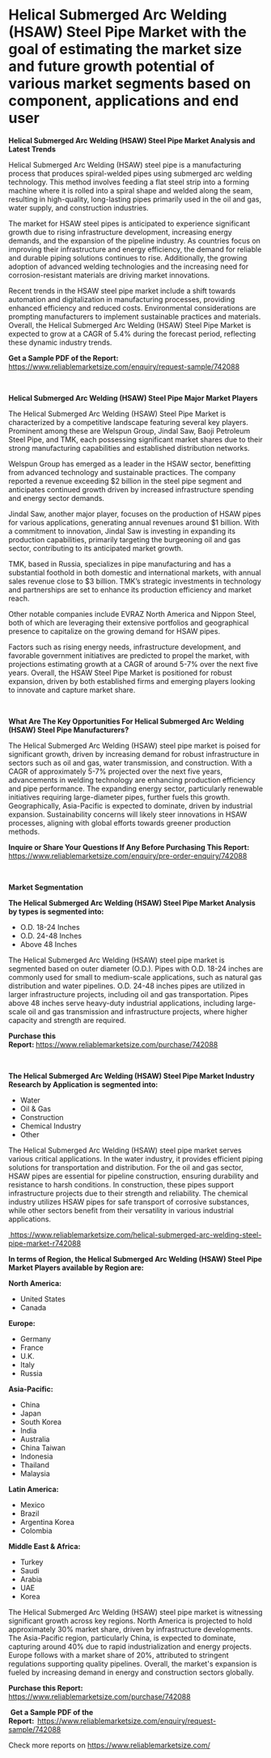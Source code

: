 <p><h1>Helical Submerged Arc Welding (HSAW) Steel Pipe Market with the goal of estimating the market size and future growth potential of various market segments based on component, applications and end user</h1></p><p><strong>Helical Submerged Arc Welding (HSAW) Steel Pipe Market Analysis and Latest Trends</strong></p>
<p><p>Helical Submerged Arc Welding (HSAW) steel pipe is a manufacturing process that produces spiral-welded pipes using submerged arc welding technology. This method involves feeding a flat steel strip into a forming machine where it is rolled into a spiral shape and welded along the seam, resulting in high-quality, long-lasting pipes primarily used in the oil and gas, water supply, and construction industries.</p><p>The market for HSAW steel pipes is anticipated to experience significant growth due to rising infrastructure development, increasing energy demands, and the expansion of the pipeline industry. As countries focus on improving their infrastructure and energy efficiency, the demand for reliable and durable piping solutions continues to rise. Additionally, the growing adoption of advanced welding technologies and the increasing need for corrosion-resistant materials are driving market innovations.</p><p>Recent trends in the HSAW steel pipe market include a shift towards automation and digitalization in manufacturing processes, providing enhanced efficiency and reduced costs. Environmental considerations are prompting manufacturers to implement sustainable practices and materials. Overall, the Helical Submerged Arc Welding (HSAW) Steel Pipe Market is expected to grow at a CAGR of 5.4% during the forecast period, reflecting these dynamic industry trends.</p></p>
<p><strong>Get a Sample PDF of the Report:&nbsp;</strong> <a href="https://www.reliablemarketsize.com/enquiry/request-sample/742088?utm_campaign=1197&utm_medium=2&utm_source=Github&utm_content=ia&utm_term=02022025&utm_id=helical-submerged-arc-welding-hsaw-steel-pipe">https://www.reliablemarketsize.com/enquiry/request-sample/742088</a></p>
<p>&nbsp;</p>
<p><strong>Helical Submerged Arc Welding (HSAW) Steel Pipe Major Market Players</strong></p>
<p><p>The Helical Submerged Arc Welding (HSAW) Steel Pipe Market is characterized by a competitive landscape featuring several key players. Prominent among these are Welspun Group, Jindal Saw, Baoji Petroleum Steel Pipe, and TMK, each possessing significant market shares due to their strong manufacturing capabilities and established distribution networks.</p><p>Welspun Group has emerged as a leader in the HSAW sector, benefitting from advanced technology and sustainable practices. The company reported a revenue exceeding $2 billion in the steel pipe segment and anticipates continued growth driven by increased infrastructure spending and energy sector demands.</p><p>Jindal Saw, another major player, focuses on the production of HSAW pipes for various applications, generating annual revenues around $1 billion. With a commitment to innovation, Jindal Saw is investing in expanding its production capabilities, primarily targeting the burgeoning oil and gas sector, contributing to its anticipated market growth.</p><p>TMK, based in Russia, specializes in pipe manufacturing and has a substantial foothold in both domestic and international markets, with annual sales revenue close to $3 billion. TMK’s strategic investments in technology and partnerships are set to enhance its production efficiency and market reach.</p><p>Other notable companies include EVRAZ North America and Nippon Steel, both of which are leveraging their extensive portfolios and geographical presence to capitalize on the growing demand for HSAW pipes. </p><p>Factors such as rising energy needs, infrastructure development, and favorable government initiatives are predicted to propel the market, with projections estimating growth at a CAGR of around 5-7% over the next five years. Overall, the HSAW Steel Pipe Market is positioned for robust expansion, driven by both established firms and emerging players looking to innovate and capture market share.</p></p>
<p>&nbsp;</p>
<p><strong>What Are The Key Opportunities For Helical Submerged Arc Welding (HSAW) Steel Pipe Manufacturers?</strong></p>
<p><p>The Helical Submerged Arc Welding (HSAW) steel pipe market is poised for significant growth, driven by increasing demand for robust infrastructure in sectors such as oil and gas, water transmission, and construction. With a CAGR of approximately 5-7% projected over the next five years, advancements in welding technology are enhancing production efficiency and pipe performance. The expanding energy sector, particularly renewable initiatives requiring large-diameter pipes, further fuels this growth. Geographically, Asia-Pacific is expected to dominate, driven by industrial expansion. Sustainability concerns will likely steer innovations in HSAW processes, aligning with global efforts towards greener production methods.</p></p>
<p><strong>Inquire or Share Your Questions If Any Before Purchasing This Report:</strong> <a href="https://www.reliablemarketsize.com/enquiry/pre-order-enquiry/742088?utm_campaign=1197&utm_medium=2&utm_source=Github&utm_content=ia&utm_term=02022025&utm_id=helical-submerged-arc-welding-hsaw-steel-pipe">https://www.reliablemarketsize.com/enquiry/pre-order-enquiry/742088</a></p>
<p>&nbsp;</p>
<p><strong>Market Segmentation</strong></p>
<p><strong>The Helical Submerged Arc Welding (HSAW) Steel Pipe Market Analysis by types is segmented into:</strong></p>
<p><ul><li>O.D. 18-24 Inches</li><li>O.D. 24-48 Inches</li><li>Above 48 Inches</li></ul></p>
<p><p>The Helical Submerged Arc Welding (HSAW) steel pipe market is segmented based on outer diameter (O.D.). Pipes with O.D. 18-24 inches are commonly used for small to medium-scale applications, such as natural gas distribution and water pipelines. O.D. 24-48 inches pipes are utilized in larger infrastructure projects, including oil and gas transportation. Pipes above 48 inches serve heavy-duty industrial applications, including large-scale oil and gas transmission and infrastructure projects, where higher capacity and strength are required.</p></p>
<p><strong>Purchase this Report:&nbsp;</strong><a href="https://www.reliablemarketsize.com/purchase/742088?utm_campaign=1197&utm_medium=2&utm_source=Github&utm_content=ia&utm_term=02022025&utm_id=helical-submerged-arc-welding-hsaw-steel-pipe">https://www.reliablemarketsize.com/purchase/742088</a></p>
<p>&nbsp;</p>
<p><strong>The Helical Submerged Arc Welding (HSAW) Steel Pipe Market Industry Research by Application is segmented into:</strong></p>
<p><ul><li>Water</li><li>Oil & Gas</li><li>Construction</li><li>Chemical Industry</li><li>Other</li></ul></p>
<p><p>The Helical Submerged Arc Welding (HSAW) steel pipe market serves various critical applications. In the water industry, it provides efficient piping solutions for transportation and distribution. For the oil and gas sector, HSAW pipes are essential for pipeline construction, ensuring durability and resistance to harsh conditions. In construction, these pipes support infrastructure projects due to their strength and reliability. The chemical industry utilizes HSAW pipes for safe transport of corrosive substances, while other sectors benefit from their versatility in various industrial applications.</p></p>
<p><a href="https://www.reliablemarketsize.com/helical-submerged-arc-welding-steel-pipe-market-r742088?utm_campaign=1197&utm_medium=2&utm_source=Github&utm_content=ia&utm_term=02022025&utm_id=helical-submerged-arc-welding-hsaw-steel-pipe">&nbsp;https://www.reliablemarketsize.com/helical-submerged-arc-welding-steel-pipe-market-r742088</a></p>
<p><strong>In terms of Region, the Helical Submerged Arc Welding (HSAW) Steel Pipe Market Players available by Region are:</strong></p>
<p>
    <p> <strong> North America: </strong>
        <ul>
            <li>United States</li>
            <li>Canada</li>
        </ul>
        </p> 
    <p> <strong> Europe: </strong>
        <ul>
            <li>Germany</li>
            <li>France</li>
            <li>U.K.</li>
            <li>Italy</li>
            <li>Russia</li>
        </ul>
        </p> 
    <p> <strong> Asia-Pacific: </strong>
        <ul>
            <li>China</li>
            <li>Japan</li>
            <li>South Korea</li>
            <li>India</li>
            <li>Australia</li>
            <li>China Taiwan</li>
            <li>Indonesia</li>
            <li>Thailand</li>
            <li>Malaysia</li>
        </ul>
        </p> 
    <p> <strong> Latin America: </strong>
        <ul>
            <li>Mexico</li>
            <li>Brazil</li>
            <li>Argentina Korea</li>
            <li>Colombia</li>
        </ul>
        </p> 
    <p> <strong> Middle East & Africa: </strong>
        <ul>
            <li>Turkey</li>
            <li>Saudi</li>
            <li>Arabia</li>
            <li>UAE</li>
            <li>Korea</li>
        </ul>
    </p>
    </p>
<p><p>The Helical Submerged Arc Welding (HSAW) steel pipe market is witnessing significant growth across key regions. North America is projected to hold approximately 30% market share, driven by infrastructure developments. The Asia-Pacific region, particularly China, is expected to dominate, capturing around 40% due to rapid industrialization and energy projects. Europe follows with a market share of 20%, attributed to stringent regulations supporting quality pipelines. Overall, the market's expansion is fueled by increasing demand in energy and construction sectors globally.</p></p>
<p><strong>Purchase this Report: </strong><a href="https://www.reliablemarketsize.com/purchase/742088?utm_campaign=1197&utm_medium=2&utm_source=Github&utm_content=ia&utm_term=02022025&utm_id=helical-submerged-arc-welding-hsaw-steel-pipe">https://www.reliablemarketsize.com/purchase/742088</a></p>
<p>&nbsp;<strong>Get a Sample PDF of the Report:&nbsp;&nbsp;</strong><a href="https://www.reliablemarketsize.com/enquiry/request-sample/742088?utm_campaign=1197&utm_medium=2&utm_source=Github&utm_content=ia&utm_term=02022025&utm_id=helical-submerged-arc-welding-hsaw-steel-pipe">https://www.reliablemarketsize.com/enquiry/request-sample/742088</a></p>
<p><strong></strong></p>
<p>Check more reports on <a href="https://www.reliablemarketsize.com/?utm_campaign=1197&utm_medium=2&utm_source=Github&utm_content=ia&utm_term=02022025&utm_id=helical-submerged-arc-welding-hsaw-steel-pipe">https://www.reliablemarketsize.com/</a></p>